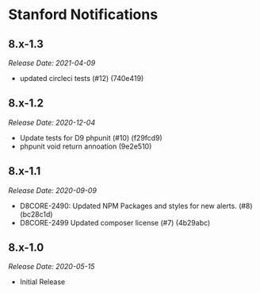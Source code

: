 # Stanford Notifications

8.x-1.3
--------------------------------------------------------------------------------
_Release Date: 2021-04-09_

- updated circleci tests (#12) (740e419)

8.x-1.2
--------------------------------------------------------------------------------
_Release Date: 2020-12-04_

- Update tests for D9 phpunit (#10) (f29fcd9)
- phpunit void return annoation (9e2e510)

8.x-1.1
--------------------------------------------------------------------------------
_Release Date: 2020-09-09_

- D8CORE-2490: Updated NPM Packages and styles for new alerts. (#8) (bc28c1d)
- D8CORE-2499 Updated composer license (#7) (4b29abc)

8.x-1.0
--------------------------------------------------------------------------------  
_Release Date: 2020-05-15_

- Initial Release
